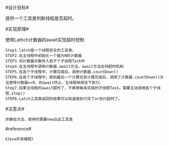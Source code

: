 #设计目标#
 
提供一个工具类判断线程是否超时。
	
#实现原理#

使用Lathch计数器的await实现超时控制
	
	Step1.latch是一个线程安全的工具类。
	STEP2.在主线程中初始化一个值为N的计数器
	STEP3.将计数器对象传入若干个子线程Task中
	Step4.在主线程中调用计数器.await方法，await方法支持超时机制
	STEP5.在各个子线程中，计算完成后，调用计数器.countDown()
	STEP6.在各个子线程中，直到最后一个计算任务计算完成后，调用了计数器.countDown()方法使得计数器==0，则await终止，主线程继续往下执行。
	Step7.如果主线程的await超时了，不再等候未完成的子线程Task，需要主动调用各个子线程.stop()
	STEP8.Latch工具类返回的结果可以知道是执行完了or执行超时了。


#注意点#
	
	非静态方法，使用时需要new出此工具类

#reference#
	
	《Java并发编程》
	
